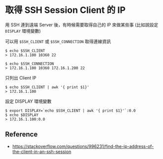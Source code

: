 # 取得 SSH Session Client 的 IP


用 SSH 連到遠端 Server 後，有時候需要取得自己的 IP 來做某些事 (比如說設定 `DISPLAY` 環境變數)

<!--more-->

可以用 `$SSH_CLIENT` 或 `$SSH_CONNECTION` 取得連線資訊

```shell
$ echo $SSH_CLIENT
> 172.16.1.100 10360 22
```

```shell
$ echo $SSH_CONNECTION
> 172.16.1.100 10360 172.16.1.200 22
```

只列出 Client IP

```shell
$ echo $SSH_CLIENT | awk '{ print $1}'
> 172.16.1.100
```

設定 DISPLAY 環境變數

```shell
$ export DISPLAY=`echo $SSH_CLIENT | awk '{ print $1}'`:0.0
$ echo $DISPLAY
> 172.16.1.100:0.0
```

## Reference
- https://stackoverflow.com/questions/996231/find-the-ip-address-of-the-client-in-an-ssh-session

